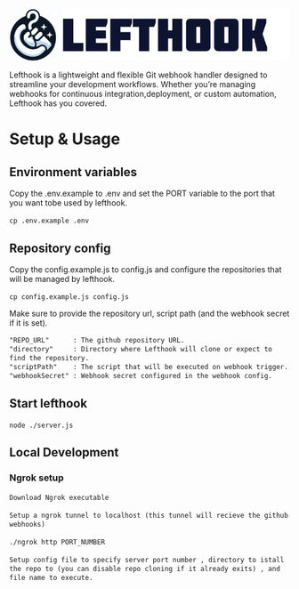 ![lefthook_logo](https://github.com/Alzomra/LeftHook/blob/assets/assets/lefthook.jpg?raw=true)

Lefthook is a lightweight and flexible Git webhook handler designed to streamline your development workflows.
Whether you’re managing webhooks for continuous integration,deployment, or custom automation, Lefthook has you covered.

# Setup & Usage

## Environment variables
    
Copy the .env.example to .env and set the PORT variable to the port that you want tobe used by lefthook.

```cp .env.example .env```

## Repository config

Copy the config.example.js to config.js and configure the repositories that will be managed by lefthook.

```cp config.example.js config.js```

Make sure to provide the repository url, script path (and the webhook secret if it is set).

```        
"REPO_URL"      : The github repository URL.
"directory"     : Directory where Lefthook will clone or expect to find the repository.
"scriptPath"    : The script that will be executed on webhook trigger.
"webhookSecret" : Webhook secret configured in the webhook config.
```

## Start lefthook

```node ./server.js```

## Local Development 
### Ngrok setup

    Download Ngrok executable 

    Setup a ngrok tunnel to localhost (this tunnel will recieve the github webhooks)

    ./ngrok http PORT_NUMBER

    Setup config file to specify server port number , directory to istall the repo to (you can disable repo cloning if it already exits) , and file name to execute.
